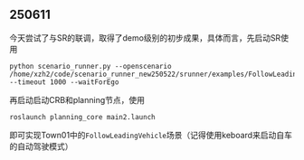 ## 250611

今天尝试了与SR的联调，取得了demo级别的初步成果，具体而言，先启动SR使用

```
python scenario_runner.py --openscenario /home/xzh2/code/scenario_runner_new250522/srunner/examples/FollowLeadingVehicle.xosc --timeout 1000 --waitForEgo
```

再启动启动CRB和planning节点，使用
```
roslaunch planning_core main2.launch
```

即可实现Town01中的`FollowLeadingVehicle`场景（记得使用keboard来启动自车的自动驾驶模式）
